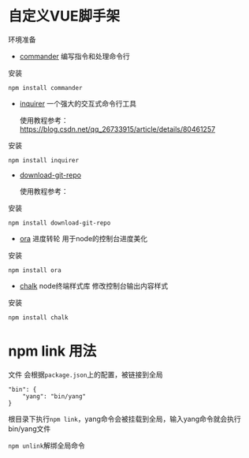 # 自定义VUE脚手架

环境准备

- [commander](https://github.com/tj/commander.js)  编写指令和处理命令行

安装

```
npm install commander
```

- [inquirer](https://www.npmjs.com/package/inquirer)  一个强大的交互式命令行工具

  使用教程参考：https://blog.csdn.net/qq_26733915/article/details/80461257

安装

```
npm install inquirer
```

- [download-git-repo](https://www.npmjs.com/package/download-git-repo)

  使用教程参考：
  

安装

```
npm install download-git-repo
```

- [ora](https://github.com/sindresorhus/ora) 进度转轮 用于node的控制台进度美化

安装

```
npm install ora
```

- [chalk](https://www.npmjs.com/package/chalk) node终端样式库 修改控制台输出内容样式

安装

```
npm install chalk
```




# npm link 用法

文件 会根据`package.json`上的配置，被链接到全局

```
"bin": {
    "yang": "bin/yang"
}
```

根目录下执行`npm link`，yang命令会被挂载到全局，输入yang命令就会执行bin/yang文件

`npm unlink`解绑全局命令







